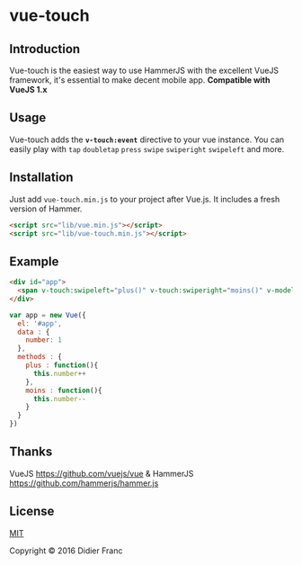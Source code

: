 # vue-touch


## Introduction

Vue-touch is the easiest way to use HammerJS with the excellent VueJS framework, it's essential to make decent mobile app.  **Compatible with VueJS 1.x**


## Usage
Vue-touch adds the **`v-touch:event`** directive to your vue instance. You can easily play with `tap` `doubletap` `press` `swipe` `swiperight` `swipeleft` and more.

## Installation
Just add `vue-touch.min.js` to your project after Vue.js. It includes a fresh version of Hammer.

```html
<script src="lib/vue.min.js"></script>
<script src="lib/vue-touch.min.js"></script>
```


## Example
```html
<div id="app">
  <span v-touch:swipeleft="plus()" v-touch:swiperight="moins()" v-model="number">{{ number }}</span>
</div>
```


```javascript
var app = new Vue({
  el: '#app',
  data : {
    number: 1
  },
  methods : {
    plus : function(){
      this.number++
    },
    moins : function(){
      this.number--
    }
  }
})
```

## Thanks

VueJS https://github.com/vuejs/vue
&
HammerJS https://github.com/hammerjs/hammer.js

## License

[MIT](http://opensource.org/licenses/MIT)

Copyright © 2016 Didier Franc

